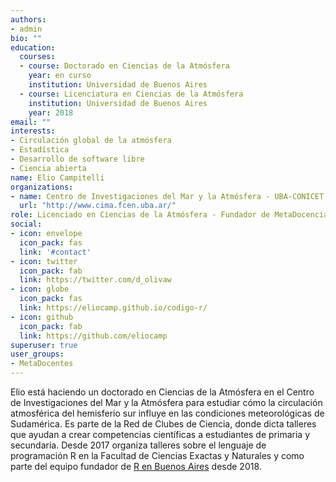```yaml
---
authors:
- admin
bio: ""
education:
  courses:
  - course: Doctorado en Ciencias de la Atmósfera
    year: en curso
    institution: Universidad de Buenos Aires
  - course: Licenciatura en Ciencias de la Atmósfera
    institution: Universidad de Buenos Aires
    year: 2018
email: ""
interests:
- Circulación global de la atmósfera
- Estadística
- Desarrollo de software libre
- Ciencia abierta
name: Elio Campitelli
organizations:
- name: Centro de Investigaciones del Mar y la Atmósfera - UBA-CONICET
  url: "http://www.cima.fcen.uba.ar/"
role: Licenciado en Ciencias de la Atmósfera - Fundador de MetaDocencia
social:
- icon: envelope
  icon_pack: fas
  link: '#contact'
- icon: twitter
  icon_pack: fab
  link: https://twitter.com/d_olivaw
- icon: globe
  icon_pack: fas
  link: https://eliocamp.github.io/codigo-r/
- icon: github
  icon_pack: fab
  link: https://github.com/eliocamp
superuser: true
user_groups:
- MetaDocentes
---
```


Elio está haciendo un doctorado en Ciencias de la Atmósfera en el Centro de Investigaciones del Mar y la Atmósfera para estudiar cómo la circulación atmosférica del hemisferio sur influye en las condiciones meteorológicas de Sudamérica. Es parte de la Red de Clubes de Ciencia, donde dicta talleres que ayudan a crear competencias científicas a estudiantes de primaria y secundaria. Desde 2017 organiza talleres sobre el lenguaje de programación R en la Facultad de Ciencias Exactas y Naturales y como parte del equipo fundador de [R en Buenos Aires](https://renbaires.github.io/) desde 2018. 